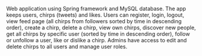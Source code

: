 Web application using Spring framework and MySQL database. The app keeps users, chirps (tweets) and likes. Users can register, login, logout, view feed page (all chirps from followers sorted by time in descending order), create a chirp, delete a chirp, view own chirps, discover new people, get all chirps by specific user (sorted by time in descending order), follow or unfollow a user, like or dislike a chirp. Admins have access to edit and delete chirps to all users and manage user roles.